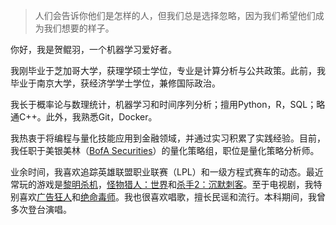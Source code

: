 > 人们会告诉你他们是怎样的人，但我们总是选择忽略，因为我们希望他们成为我们想要的样子。

你好，我是贺鲲羽，一个机器学习爱好者。

我刚毕业于芝加哥大学，获理学硕士学位，专业是计算分析与公共政策。此前，我毕业于南京大学，获经济学学士学位，兼修国际政治。

我长于概率论与数理统计，机器学习和时间序列分析；擅用Python，R，SQL；略通C++。此外，我熟悉Git，Docker。

我热衷于将编程与量化技能应用到金融领域，并通过实习积累了实践经验。目前，我任职于美银美林（[BofA Securities](https://baike.baidu.com/item/美林证券/4471967?fr=aladdin)）的量化策略组，职位是量化策略分析师。

业余时间，我喜欢追踪英雄联盟职业联赛（LPL）和一级方程式赛车的动态。最近常玩的游戏是[黎明杀机](https://baike.baidu.com/item/黎明杀机/19774917)，[怪物猎人：世界](https://baike.baidu.com/item/怪物猎人世界)和[杀手2：沉默刺客](https://baike.baidu.com/item/杀手2：沉默刺客/657252)。至于电视剧，我特别喜欢[广告狂人](https://baike.baidu.com/item/广告狂人/10046424)和[绝命毒师](https://baike.baidu.com/item/绝命毒师)。我也很喜欢唱歌，擅长民谣和流行。本科期间，我曾多次登台演唱。

